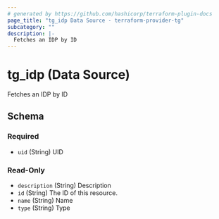 ```yaml
---
# generated by https://github.com/hashicorp/terraform-plugin-docs
page_title: "tg_idp Data Source - terraform-provider-tg"
subcategory: ""
description: |-
  Fetches an IDP by ID
---
```


# tg_idp (Data Source)

Fetches an IDP by ID



<!-- schema generated by tfplugindocs -->
## Schema

### Required

- `uid` (String) UID

### Read-Only

- `description` (String) Description
- `id` (String) The ID of this resource.
- `name` (String) Name
- `type` (String) Type


